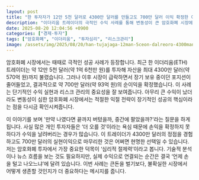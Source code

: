 ```yaml
---
layout: post
title: "한 투자자가 12만 5천 달러로 4300만 달러를 만들고도 700만 달러 이익 확정한 이유"
description: "이더리움 트레이더의 극적인 수익 사례를 통해 변동성이 큰 암호화폐 시장에서 리스크 관리와 익절 전략의 중요성을 짚습니다."
date: 2025-08-20 12:04:56 +0900
categories: ["경제·투자"]
tags: ["암호화폐", "이더리움", "투자심리", "리스크관리"]
image: /assets/img/2025/08/20/han-tujajaga-12man-5ceon-dalreoro-4300man-dalreoreul-mandeulgodo-700man-dalreo-iig-hwagjeo.png
---
```

암호화폐 시장에서는 때때로 극적인 성공 사례가 등장합니다. 최근 한 이더리움(ETH) 트레이더는 약 12만 5천 달러(약 1억 6천만 원)를 투자해 자산을 최대 4300만 달러(약 570억 원)까지 불렸습니다. 그러나 이후 시장이 급락하면서 장기 보유 중이던 포지션이 줄어들었고, 결과적으로 약 700만 달러(약 93억 원)의 순이익을 확정했습니다.
이 사례는 단기적인 수익 실현과 리스크 관리의 중요성을 잘 보여줍니다. 아무리 큰 수익이 났더라도 변동성이 심한 암호화폐 시장에서는 적절한 익절 전략이 장기적인 성공의 핵심이라는 점을 다시금 확인시켜줍니다.

이 이야기를 보며 '만약 나였다면 끝까지 버텼을까, 중간에 팔았을까?'라는 질문을 하게 됩니다. 사실 많은 개인 투자자들은 ‘더 오를 것’이라는 욕심 때문에 손익을 확정하지 못하다가 수익을 날려버리는 경우가 많습니다. 이 트레이더가 4300만 달러의 정점을 경험하고도 700만 달러의 실현이익으로 마무리한 것은 어쩌면 현명한 선택일 수 있습니다.
저는 암호화폐 투자에서 가장 중요한 덕목이 ‘심리적 절제력’이라고 봅니다. 기술적 분석이나 뉴스 흐름을 보는 것도 필요하지만, 실제 수익으로 연결되는 순간은 결국 ‘언제 손을 털고 나오느냐’에 달려 있습니다. 이번 사례는 큰돈을 벌기보다, 불확실한 시장에서 어떻게 생존할 것인지가 더 중요하다는 메시지를 줍니다.